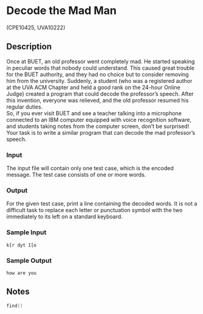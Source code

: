 # Decode the Mad Man

(CPE10425, UVA10222)

## Description

Once at BUET, an old professor went completely mad. He started speaking in peculiar words that nobody could understand. This caused great trouble for the BUET authority, and they had no choice but to consider removing him from the university. Suddenly, a student (who was a registered author at the UVA ACM Chapter and held a good rank on the 24-hour Online Judge) created a program that could decode the professor’s speech. After this invention, everyone was relieved, and the old professor resumed his regular duties.  
So, if you ever visit BUET and see a teacher talking into a microphone connected to an IBM computer equipped with voice recognition software, and students taking notes from the computer screen, don’t be surprised! Your task is to write a similar program that can decode the mad professor’s speech.

### Input

The input file will contain only one test case, which is the encoded message. The test case consists of one or more words.

### Output

For the given test case, print a line containing the decoded words. It is not a difficult task to replace each letter or punctuation symbol with the two immediately to its left on a standard keyboard.

### Sample Input

```
k[r dyt I[o
```

### Sample Output

```
how are you
```

## Notes

```cpp
find()
```